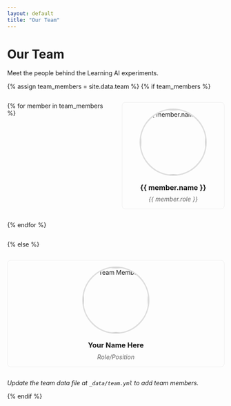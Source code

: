 ```yaml
---
layout: default
title: "Our Team"
---
```


# Our Team

Meet the people behind the Learning AI experiments.

{% assign team_members = site.data.team %}
{% if team_members %}
<div class="team-grid">
  {% for member in team_members %}
  <div class="team-member">
    <div class="member-photo">
      <img src="{{ site.baseurl }}/assets/images/{{ member.photo | default: 'placeholder-person.png' }}" 
           alt="{{ member.name }}" width="150" height="150">
    </div>
    <h3>{{ member.name }}</h3>
    <p class="member-role">{{ member.role }}</p>
  </div>
  {% endfor %}
</div>
{% else %}
<div class="team-grid">
  <div class="team-member">
    <div class="member-photo">
      <img src="{{ site.baseurl }}/assets/images/placeholder-person.png" 
           alt="Team Member" width="150" height="150">
    </div>
    <h3>Your Name Here</h3>
    <p class="member-role">Role/Position</p>
  </div>
</div>

<p><em>Update the team data file at <code>_data/team.yml</code> to add team members.</em></p>
{% endif %}

<style>
.team-grid {
  display: grid;
  grid-template-columns: repeat(auto-fit, minmax(200px, 1fr));
  gap: 2em;
  margin: 2em 0;
}

.team-member {
  text-align: center;
  padding: 1em;
  border: 1px solid #eee;
  border-radius: 8px;
}

.member-photo img {
  border-radius: 50%;
  border: 3px solid #ddd;
}

.team-member h3 {
  margin: 1em 0 0.5em 0;
}

.member-role {
  color: #666;
  font-style: italic;
  margin: 0;
}
</style>
